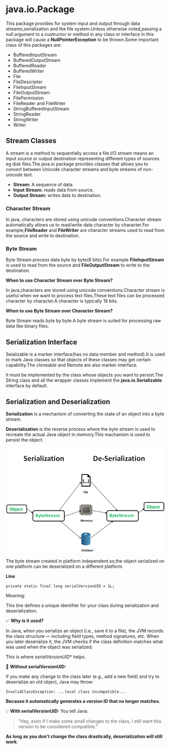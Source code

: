 # java.io.Package
This package provides for system input and output through data streams,serialization and the file system.Unless otherwise noted,passing a null argument to a custructor or method in any class or interface in this package will cause a **NullPointerException** to be thrown.Some important class of this packages are:
- BufferedInputStream
- BufferedOutputStream
- BufferedReader
- BufferedWriter
- File
- FileDescripter
- FileInputStream
- FileOutputStream
- FilePermission
- FileReader and FileWriter
- StringBufferedInputStream
- StringReader
- StringWriter
- Writer

## Stream Classes
A stream is a method to sequentially access a file.I/O stream means an input source or output destination representing different types of sources eg disk files.The java.io package provides classes that allows you to convert between Unicode character streams and byte streams of non-unicode text.
- **Stream:** A sequence of data.
- **Input Stream:** reads data from source.
- **Output Stream:** writes data to destination.

### Character Stream
In java, characters are stored using unicode conventions.Character stream automatically allows us to read/write data character by character.For example,**FileReader** and **FileWriter** are character streams used to read from the source and write to destination.

### Byte Stream
Byte Stream process data byte by byte(8 bits).For example **FileInputStream** is used to read from the source and **FileOutputStream** to write to the destination.

**When to use Character Stream over Byte Stream?**

In java,characters are stored using unicode conventions.Character stream is useful when we want to process text files.These text files can be processed character by character.A character is typically 16 bits.

**When to use Byte Stream over Character Stream?**

Byte Stream reads byte by byte.A byte stream is suited for processing raw data like binary files.

## Serialization Interface
Seializable is a marker interface(has no data member and method).It is used to mark Java classes so that objects of these classes may get certain capability.The cloneable and Remote are also marker interface.

It must be implemented by the class whose objects you want to persist.The String class and all the wrapper classes implement the **java.io.Serializable** interface by default.

## Serialization and Deserialization
**Serialization** is a mechanism of converting the state of an object into a byte stream.

**Deserialization** is the reverse process where the byte stream is used to recreate the actual Java object in memory.This machanism is used to persist the object.

![Serialization and deseialization](serialize-deserialize-java.png)

The byte stream created in platform independent.so,the object serialized on one platform can be deserialized on a different platform.

**Line**
```
private static final long serialVersionUID = 1L;
```
Meaning:


This line defines a unique identifier for your class during serialization and deserialization.

✅ **Why is it used?**


In Java, when you serialize an object (i.e., save it to a file), the JVM records the class structure — including field types, method signatures, etc. When you later deserialize it, the JVM checks if the class definition matches what was used when the object was serialized.

This is where *serialVersionUID** helps.

🧠 **Without serialVersionUID:**

If you make any change to the class later (e.g., add a new field) and try to deserialize an old object, Java may throw:
```
InvalidClassException: ...local class incompatible...
```
**Because it automatically generates a version ID that no longer matches.**

💡 **With serialVersionUID:**
You tell Java:

> "Hey, even if I make some small changes to the class, I still want this version to be considered compatible."

**As long as you don't change the class drastically, deserialization will still work.**